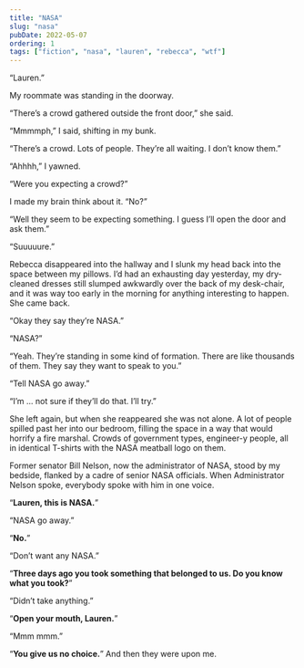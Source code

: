 ```yaml
---
title: "NASA"
slug: "nasa"
pubDate: 2022-05-07
ordering: 1
tags: ["fiction", "nasa", "lauren", "rebecca", "wtf"]
---
```


“Lauren.”

My roommate was standing in the doorway.

“There’s a crowd gathered outside the front door,” she said.

“Mmmmph,” I said, shifting in my bunk.

“There’s a crowd. Lots of people. They’re all waiting. I don’t know them.”

“Ahhhh,” I yawned.

“Were you expecting a crowd?”

I made my brain think about it. “No?”

“Well they seem to be expecting something. I guess I’ll open the door and ask them.”

“Suuuuure.”

Rebecca disappeared into the hallway and I slunk my head back into the space between my pillows. I’d had an exhausting day yesterday, my dry-cleaned dresses still slumped awkwardly over the back of my desk-chair, and it was way too early in the morning for anything interesting to happen. She came back.

“Okay they say they’re NASA.”

“NASA?”

“Yeah. They’re standing in some kind of formation. There are like thousands of them. They say they want to speak to you.”

“Tell NASA go away.”

“I’m ... not sure if they’ll do that. I’ll try.”

She left again, but when she reappeared she was not alone. A lot of people spilled past her into our bedroom, filling the space in a way that would horrify a fire marshal. Crowds of government types, engineer-y people, all in identical T-shirts with the NASA meatball logo on them.

Former senator Bill Nelson, now the administrator of NASA, stood by my bedside, flanked by a cadre of senior NASA officials. When Administrator Nelson spoke, everybody spoke with him in one voice.

“**Lauren, this is NASA.**”

“NASA go away.”

“**No.**”

“Don’t want any NASA.”

“**Three days ago you took something that belonged to us. Do you know what you took?**”

“Didn’t take anything.”

“**Open your mouth, Lauren.**”

“Mmm mmm.”

“**You give us no choice.**” And then they were upon me.